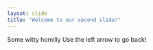 ```yaml
---
layout: slide
title: "Welcome to our second slide!"
---
```

Some witty homilly
Use the left arrow to go back!
